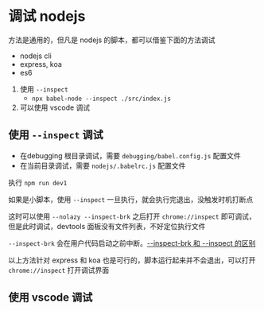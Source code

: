 # 调试 nodejs

方法是通用的，但凡是 nodejs 的脚本，都可以借鉴下面的方法调试

- nodejs cli
- express, koa
- es6

1. 使用 `--inspect`
    - `npx babel-node --inspect ./src/index.js`
2. 可以使用 vscode 调试

## 使用 `--inspect` 调试

- 在debugging 根目录调试，需要 `debugging/babel.config.js` 配置文件
- 在当前目录调试，需要 `nodejs/.babelrc.js` 配置文件

执行 `npm run dev1`

如果是小脚本，使用 `--inspect` 一旦执行，就会执行完退出，没触发时机打断点

这时可以使用 `--nolazy --inspect-brk` 之后打开 `chrome://inspect` 即可调试，但是此时调试，devtools 面板没有文件列表，不好定位执行文件

`--inspect-brk` 会在用户代码启动之前中断。[--inspect-brk 和 --inspect 的区别](https://nodejs.org/en/docs/guides/debugging-getting-started/#command-line-options)

以上方法针对 express 和 koa 也是可行的，脚本运行起来并不会退出，可以打开 `chrome://inspect` 打开调试界面

## 使用 vscode 调试
